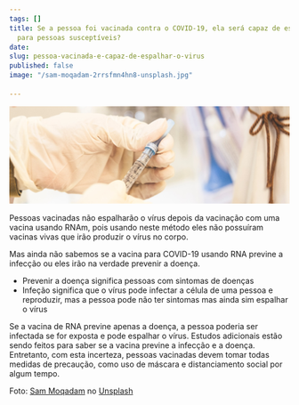 ```yaml
---
tags: []
title: Se a pessoa foi vacinada contra o COVID-19, ela será capaz de espalhar o vírus
  para pessoas susceptíveis?
date: 
slug: pessoa-vacinada-e-capaz-de-espalhar-o-virus
published: false
image: "/sam-moqadam-2rrsfmn4hn8-unsplash.jpg"

---
```

![](/vaccine-protection.jpg)

Pessoas vacinadas não espalharão o vírus depois da vacinação com uma vacina usando RNAm, pois usando neste método eles não possuíram vacinas vivas que irão produzir o vírus no corpo.

Mas ainda não sabemos se a vacina para COVID-19 usando RNA previne a infecção ou eles irão na verdade prevenir a doença.

* Prevenir a doença significa pessoas com sintomas de doenças
* Infeção significa que o vírus pode infectar a célula de uma pessoa e reproduzir, mas a pessoa pode não ter sintomas mas ainda sim espalhar o vírus

Se a vacina de RNA previne apenas a doença, a pessoa poderia ser infectada se for exposta e pode espalhar o vírus. Estudos adicionais estão sendo feitos para saber se a vacina previne a infecção e a doença. Entretanto, com esta incerteza, pessoas vacinadas devem tomar todas medidas de precaução, como uso de máscara e distanciamento social por algum tempo.

Foto: [Sam Moqadam](https://unsplash.com/@itssammoqadam?utm_source=unsplash&utm_medium=referral&utm_content=creditCopyText) no [Unsplash](https://unsplash.com/s/photos/vaccine?utm_source=unsplash&utm_medium=referral&utm_content=creditCopyText)
